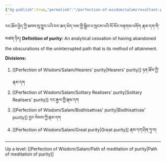 ```yaml
---
{"dg-publish":true,"permalink":"/perfection-of-wisdom/salam/resultant-purity/"}
---
```


རང་ཐོབ་བྱེད་ཀྱི་ཐབས་སུ་གྱུར་པའི་བར་ཆད་མེད་ལམ་གྱི་སྒྲིབ་པ་སྤངས་པའི་སོ་སོར་བརྟགས་འགོག རྣམ་དག་གི་མཚན་ཉིད།
**Definition of purity:** An analytical cessation of having abandoned the obscurations of the uninterrupted path that is its method of attainment.

**Divisions:**
1. [[Perfection of Wisdom/Salam/Hearers' purity\|Hearers' purity]] ཉན་ཐོས་ཀྱི་རྣམ་དག
2. [[Perfection of Wisdom/Salam/Solitary Realisers' purity\|Solitary Realisers' purity]] རང་རྒྱལ་གྱི་རྣམ་དག
3. [[Perfection of Wisdom/Salam/Bodhisattvas' purity\|Bodhisattvas' purity]] བྱང་སེམས་ཀྱི་རྣམ་དག
4. [[Perfection of Wisdom/Salam/Great purity\|Great purity]] རྣམ་དག་ཤིན་ཏུ་བ།

---
Up a level: [[Perfection of Wisdom/Salam/Path of meditation of purity\|Path of meditation of purity]]